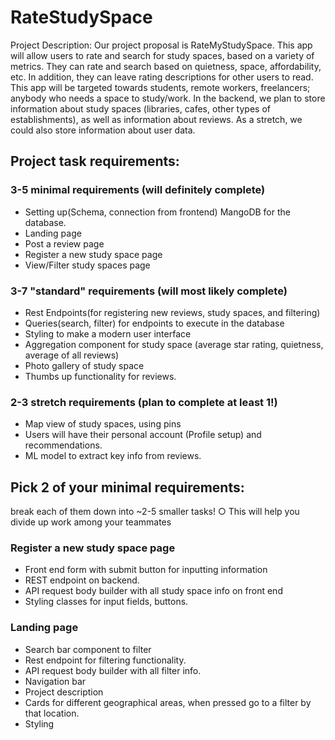 # RateStudySpace

Project Description:
Our project proposal is RateMyStudySpace. This app will allow users to rate and search for study spaces, based on a variety of metrics. They can rate and search based on quietness, space, affordability, etc. In addition, they can leave rating descriptions for other users to read. This app will be targeted towards students, remote workers, freelancers; anybody who needs a space to study/work. In the backend, we plan to store information about study spaces (libraries, cafes, other types of establishments), as well as information about reviews. As a stretch, we could also store information about user data. 



## Project task requirements:
### 3-5 minimal requirements (will definitely complete)
  * Setting up(Schema, connection from frontend) MangoDB for the database.
  * Landing page
  * Post a review page
  * Register a new study space page
  * View/Filter study spaces page
### 3-7 "standard" requirements (will most likely complete)
  * Rest Endpoints(for registering new reviews, study spaces, and filtering)
  * Queries(search, filter) for endpoints to execute in the database
  * Styling to make a modern user interface
  * Aggregation component for study space (average star rating, quietness, average of all reviews)
  * Photo gallery of study space
  * Thumbs up functionality for reviews.
### 2-3 stretch requirements (plan to complete at least 1!)
  * Map view of study spaces, using pins
  * Users will have their personal account (Profile setup) and recommendations.
  * ML model to extract key info from reviews.

## Pick 2 of your minimal requirements:
break each of them down into ~2-5 smaller tasks! ○ This will help you divide up work among your teammates
### Register a new study space page
* Front end form with submit button for inputting information
* REST endpoint on backend.
* API request body builder with all study space info on front end
* Styling classes for input fields, buttons.
### Landing page	
* Search bar component to filter
* Rest endpoint for filtering functionality.
* API request body builder with all filter info.
* Navigation bar
* Project description
* Cards for different geographical areas, when pressed go to a filter by that location.
* Styling 



